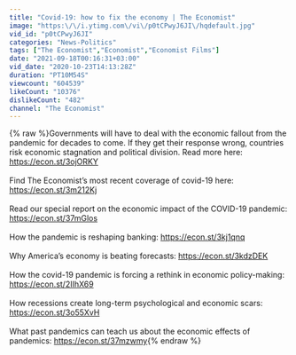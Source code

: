 ```yaml
---
title: "Covid-19: how to fix the economy | The Economist"
image: "https:\/\/i.ytimg.com\/vi\/p0tCPwyJ6JI\/hqdefault.jpg"
vid_id: "p0tCPwyJ6JI"
categories: "News-Politics"
tags: ["The Economist","Economist","Economist Films"]
date: "2021-09-18T00:16:31+03:00"
vid_date: "2020-10-23T14:13:28Z"
duration: "PT10M54S"
viewcount: "604539"
likeCount: "10376"
dislikeCount: "482"
channel: "The Economist"
---
```

{% raw %}Governments will have to deal with the economic fallout from the pandemic for decades to come. If they get their response wrong, countries risk economic stagnation and political division. Read more here: <a rel="nofollow" target="blank" href="https://econ.st/3ojORKY">https://econ.st/3ojORKY</a><br /><br />Find The Economist’s most recent coverage of covid-19 here: <a rel="nofollow" target="blank" href="https://econ.st/3m212Kj">https://econ.st/3m212Kj</a> <br /><br />Read our special report on the economic impact of the COVID-19 pandemic: <a rel="nofollow" target="blank" href="https://econ.st/37mGlos">https://econ.st/37mGlos</a> <br /><br />How the pandemic is reshaping banking: <a rel="nofollow" target="blank" href="https://econ.st/3kj1qnq">https://econ.st/3kj1qnq</a> <br /><br />Why America’s economy is beating forecasts: <a rel="nofollow" target="blank" href="https://econ.st/3kdzDEK">https://econ.st/3kdzDEK</a> <br /><br />How the covid-19 pandemic is forcing a rethink in economic policy-making: <a rel="nofollow" target="blank" href="https://econ.st/2IIhX69">https://econ.st/2IIhX69</a> <br /><br />How recessions create long-term psychological and economic scars: <a rel="nofollow" target="blank" href="https://econ.st/3o55XvH">https://econ.st/3o55XvH</a> <br /><br />What past pandemics can teach us about the economic effects of pandemics: <a rel="nofollow" target="blank" href="https://econ.st/37mzwmy">https://econ.st/37mzwmy</a>{% endraw %}
